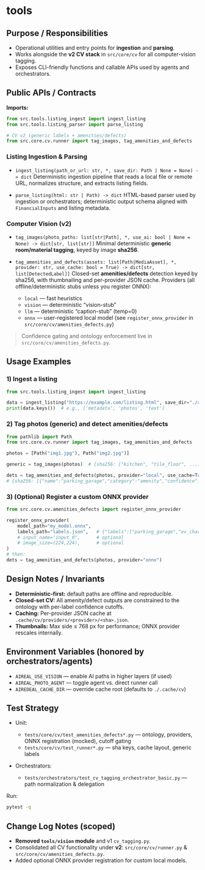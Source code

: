 # tools

## Purpose / Responsibilities

* Operational utilities and entry points for **ingestion** and **parsing**.
* Works alongside the **v2 CV stack** in `src/core/cv` for all computer-vision tagging.
* Exposes CLI-friendly functions and callable APIs used by agents and orchestrators.

## Public APIs / Contracts

**Imports:**

```python
from src.tools.listing_ingest import ingest_listing
from src.tools.listing_parser import parse_listing

# CV v2 (generic labels + amenities/defects)
from src.core.cv.runner import tag_images, tag_amenities_and_defects
```

### Listing Ingestion & Parsing

* `ingest_listing(path_or_url: str, *, save_dir: Path | None = None) -> dict`
  Deterministic ingestion pipeline that reads a local file or remote URL, normalizes structure, and extracts listing fields.

* `parse_listing(html: str | Path) -> dict`
  HTML-based parser used by ingestion or orchestrators; deterministic output schema aligned with `FinancialInputs` and listing metadata.

### Computer Vision (v2)

* `tag_images(photo_paths: list[str|Path], *, use_ai: bool | None = None) -> dict[str, list[str]]`
  Minimal deterministic **generic room/material tagging**, keyed by image **sha256**.

* `tag_amenities_and_defects(assets: list[Path|MediaAsset], *, provider: str, use_cache: bool = True) -> dict[str, list[DetectedLabel]]`
  Closed-set **amenities/defects** detection keyed by sha256, with thumbnailing and per-provider JSON cache.
  Providers (all offline/deterministic stubs unless you register ONNX):

  * `local` — fast heuristics
  * `vision` — deterministic “vision-stub”
  * `llm` — deterministic “caption-stub” (temp=0)
  * `onnx` — user-registered local model (see `register_onnx_provider` in `src/core/cv/amenities_defects.py`)

> Confidence gating and ontology enforcement live in `src/core/cv/amenities_defects.py`.

## Usage Examples

### 1) Ingest a listing

```python
from src.tools.listing_ingest import ingest_listing

data = ingest_listing("https://example.com/listing.html", save_dir="./artifacts")
print(data.keys())  # e.g., ['metadata', 'photos', 'text']
```

### 2) Tag photos (generic) and detect amenities/defects

```python
from pathlib import Path
from src.core.cv.runner import tag_images, tag_amenities_and_defects

photos = [Path("img1.jpg"), Path("img2.jpg")]

generic = tag_images(photos)  # {sha256: ["kitchen", "tile_floor", ...]}

dets = tag_amenities_and_defects(photos, provider="local", use_cache=True)
# {sha256: [{"name":"parking_garage","category":"amenity","confidence":0.72,...}, ...]}
```

### 3) (Optional) Register a custom ONNX provider

```python
from src.core.cv.amenities_defects import register_onnx_provider

register_onnx_provider(
    model_path="my_model.onnx",
    labels_path="labels.json",   # {"labels":["parking_garage","ev_charger",...]}
    # input_name="input_0",      # optional
    # image_size=(224,224),      # optional
)
# then:
dets = tag_amenities_and_defects(photos, provider="onnx")
```

## Design Notes / Invariants

* **Deterministic-first:** default paths are offline and reproducible.
* **Closed-set CV:** All amenity/defect outputs are constrained to the ontology with per-label confidence cutoffs.
* **Caching:** Per-provider JSON cache at `.cache/cv/providers/<provider>/<sha>.json`.
* **Thumbnails:** Max side ≤ 768 px for performance; ONNX provider rescales internally.

## Environment Variables (honored by orchestrators/agents)

* `AIREAL_USE_VISION` — enable AI paths in higher layers (if used)
* `AIREAL_PHOTO_AGENT` — toggle agent vs. direct runner call
* `AIREDEAL_CACHE_DIR` — override cache root (defaults to `./.cache/cv`)

## Test Strategy

* Unit:

  * `tests/core/cv/test_amenities_defects*.py` — ontology, providers, ONNX registration (mocked), cutoff gating
  * `tests/core/cv/test_runner*.py` — sha keys, cache layout, generic labels
* Orchestrators:

  * `tests/orchestrators/test_cv_tagging_orchestrator_basic.py` — path normalization & delegation

Run:

```bash
pytest -q
```

## Change Log Notes (scoped)

* **Removed `tools/vision` module** and v1 `cv_tagging.py`.
* Consolidated all CV functionality under **v2**: `src/core/cv/runner.py` & `src/core/cv/amenities_defects.py`.
* Added optional ONNX provider registration for custom local models.
